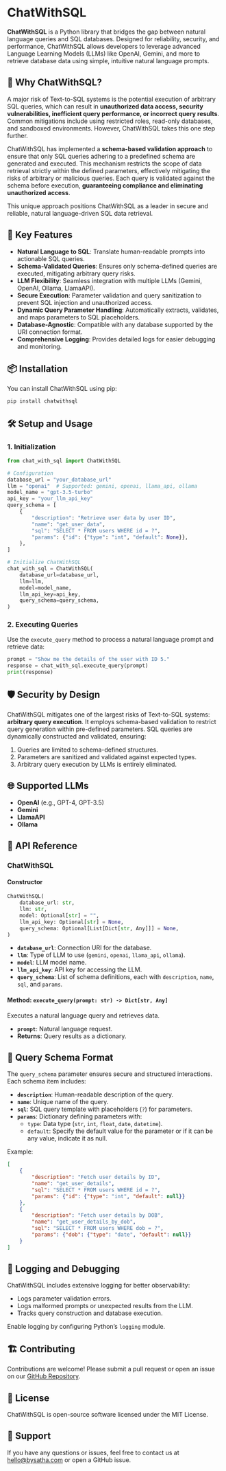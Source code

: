 # ChatWithSQL

**ChatWithSQL** is a Python library that bridges the gap between natural language queries and SQL databases. Designed for reliability, security, and performance, ChatWithSQL allows developers to leverage advanced Language Learning Models (LLMs) like OpenAI, Gemini, and more to retrieve database data using simple, intuitive natural language prompts.


## 🎯 Why ChatWithSQL?

A major risk of Text-to-SQL systems is the potential execution of arbitrary SQL queries, which can result in **unauthorized data access, security vulnerabilities, inefficient query performance, or incorrect query results**. Common mitigations include using restricted roles, read-only databases, and sandboxed environments. However, ChatWithSQL takes this one step further.


ChatWithSQL has implemented a **schema-based validation approach** to ensure that only SQL queries adhering to a predefined schema are generated and executed. This mechanism restricts the scope of data retrieval strictly within the defined parameters, effectively mitigating the risks of arbitrary or malicious queries. Each query is validated against the schema before execution, **guaranteeing compliance and eliminating unauthorized access**.


This unique approach positions ChatWithSQL as a leader in secure and reliable, natural language-driven SQL data retrieval.


## 🚀 Key Features

- **Natural Language to SQL**: Translate human-readable prompts into actionable SQL queries.
- **Schema-Validated Queries**: Ensures only schema-defined queries are executed, mitigating arbitrary query risks.
- **LLM Flexibility**: Seamless integration with multiple LLMs (Gemini, OpenAI, Ollama, LlamaAPI).
- **Secure Execution**: Parameter validation and query sanitization to prevent SQL injection and unauthorized access.
- **Dynamic Query Parameter Handling**: Automatically extracts, validates, and maps parameters to SQL placeholders.
- **Database-Agnostic**: Compatible with any database supported by the URI connection format.
- **Comprehensive Logging**: Provides detailed logs for easier debugging and monitoring.


## 📦 Installation

You can install ChatWithSQL using pip:

```bash
pip install chatwithsql
```


## 🛠️ Setup and Usage

### 1. **Initialization**

```python
from chat_with_sql import ChatWithSQL

# Configuration
database_url = "your_database_url"
llm = "openai"  # Supported: gemini, openai, llama_api, ollama
model_name = "gpt-3.5-turbo"
api_key = "your_llm_api_key"
query_schema = [
    {
        "description": "Retrieve user data by user ID",
        "name": "get_user_data",
        "sql": "SELECT * FROM users WHERE id = ?",
        "params": {"id": {"type": "int", "default": None}},
    },
]

# Initialize ChatWithSQL
chat_with_sql = ChatWithSQL(
    database_url=database_url,
    llm=llm,
    model=model_name,
    llm_api_key=api_key,
    query_schema=query_schema,
)
```

### 2. **Executing Queries**

Use the `execute_query` method to process a natural language prompt and retrieve data:

```python
prompt = "Show me the details of the user with ID 5."
response = chat_with_sql.execute_query(prompt)
print(response)
```


## 🛡️ Security by Design

ChatWithSQL mitigates one of the largest risks of Text-to-SQL systems: **arbitrary query execution**. It employs schema-based validation to restrict query generation within pre-defined parameters. SQL queries are dynamically constructed and validated, ensuring:

1. Queries are limited to schema-defined structures.
2. Parameters are sanitized and validated against expected types.
3. Arbitrary query execution by LLMs is entirely eliminated.


## 🌐 Supported LLMs

- **OpenAI** (e.g., GPT-4, GPT-3.5)
- **Gemini**
- **LlamaAPI**
- **Ollama**


## 🧰 API Reference

### **ChatWithSQL**

#### Constructor
```python
ChatWithSQL(
    database_url: str,
    llm: str,
    model: Optional[str] = "",
    llm_api_key: Optional[str] = None,
    query_schema: Optional[List[Dict[str, Any]]] = None,
)
```
- **`database_url`**: Connection URI for the database.
- **`llm`**: Type of LLM to use (`gemini`, `openai`, `llama_api`, `ollama`).
- **`model`**: LLM model name.
- **`llm_api_key`**: API key for accessing the LLM.
- **`query_schema`**: List of schema definitions, each with `description`, `name`, `sql`, and `params`.

#### Method: `execute_query(prompt: str) -> Dict[str, Any]`
Executes a natural language query and retrieves data.
- **`prompt`**: Natural language request.
- **Returns**: Query results as a dictionary.


## 📝 Query Schema Format

The `query_schema` parameter ensures secure and structured interactions. Each schema item includes:
- **`description`**: Human-readable description of the query.
- **`name`**: Unique name of the query.
- **`sql`**: SQL query template with placeholders (`?`) for parameters.
- **`params`**: Dictionary defining parameters with:
  - `type`: Data type (`str`, `int`, `float`, `date`, `datetime`).
  - `default`: Specify the default value for the parameter or if it can be any value, indicate it as null.

Example:
```json
[
    {
        "description": "Fetch user details by ID",
        "name": "get_user_details",
        "sql": "SELECT * FROM users WHERE id = ?",
        "params": {"id": {"type": "int", "default": null}}
    },
    {
        "description": "Fetch user details by DOB",
        "name": "get_user_details_by_dob",
        "sql": "SELECT * FROM users WHERE dob = ?",
        "params": {"dob": {"type": "date", "default": null}}
    }
]
```


## 🐛 Logging and Debugging

ChatWithSQL includes extensive logging for better observability:
- Logs parameter validation errors.
- Logs malformed prompts or unexpected results from the LLM.
- Tracks query construction and database execution.

Enable logging by configuring Python’s `logging` module.


## 🏗️ Contributing

Contributions are welcome! Please submit a pull request or open an issue on our [GitHub Repository](https://github.com/sathninduk/ChatWithSQL).


## 📜 License

ChatWithSQL is open-source software licensed under the MIT License.


## 🤝 Support

If you have any questions or issues, feel free to contact us at [hello@bysatha.com](mailto:hello@bysatha.com) or open a GitHub issue.

